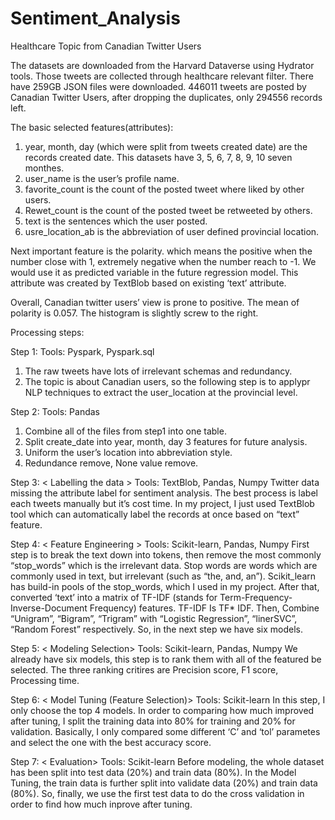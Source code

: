 # Sentiment_Analysis
Healthcare Topic from Canadian Twitter Users

The datasets are downloaded from the Harvard Dataverse using Hydrator tools. Those tweets are collected through healthcare relevant filter. There have 259GB JSON files were downloaded. 446011 tweets are posted by Canadian Twitter Users, after dropping the duplicates, only 294556 records left.

The basic selected features(attributes):
1. year, month, day (which were split from tweets created date) are the records created date. This datasets have 3, 5, 6, 7, 8, 9, 10 seven monthes.
2. user_name is the user’s profile name.
3. favorite_count is the count of the posted tweet where liked by other users.
4. Rewet_count is the count of the posted tweet be retweeted by others.
5. text is the sentences which the user posted.
6. usre_location_ab is the abbreviation of user defined provincial location.

Next important feature is the polarity. which means the positive when the number close with 1, extremely negative when the number reach to -1. We would use it as predicted variable in the future regression model. This attribute was created by TextBlob based on existing ‘text’ attribute.

Overall, Canadian twitter users’ view is prone to positive. The mean of polarity is 0.057. The histogram is slightly screw to the right.

Processing steps:

Step 1: <Data extraction from multiple Json files>
Tools: Pyspark, Pyspark.sql
1. The raw tweets have lots of irrelevant schemas and redundancy. 
2. The topic is about Canadian users, so the following step is to applypr NLP techniques to extract the user_location at the provincial level. 
        
Step 2: <Data combination and cleaning>
Tools: Pandas
1. Combine all of the files from step1 into one table.
2. Split create_date into year, month, day 3 features for future analysis.
3. Uniform the user’s location into abbreviation style.
4. Redundance remove, None value remove.
        
Step 3: < Labelling the data >
Tools: TextBlob, Pandas, Numpy
Twitter data missing the attribute label for sentiment analysis. The best process is label each tweets manually but it’s cost time. In my project, I just used TextBlob tool which can automatically label the records at once based on “text” feature. 

Step 4: < Feature Engineering >
Tools: Scikit-learn, Pandas, Numpy 
First step is to break the text down into tokens, then remove the most commonly “stop_words” which is the irrelevant data. Stop words are words which are commonly used in text, but irrelevant (such as “the, and, an”). Scikit_learn has build-in pools of the stop_words, which I used in my project.
After that, converted ‘text’ into a matrix of TF-IDF (stands for Term-Frequency-Inverse-Document Frequency)  features. TF-IDF Is TF* IDF.
Then, Combine “Unigram”, “Bigram”, “Trigram” with “Logistic Regression”, “linerSVC”, “Random Forest” respectively. So, in the next step we have six models.

Step 5: < Modeling Selection>
Tools: Scikit-learn, Pandas, Numpy 
We already have six models,  this step is to rank them with all of the featured be selected. The three ranking critires are Precision score, F1 score, Processing time. 

Step 6: < Model Tuning (Feature Selection)>
Tools: Scikit-learn
In this step, I only choose the top 4 models.
In order to comparing how much improved after tuning, I split the training data into 80% for training and 20% for validation.
Basically, I only compared some different ‘C’ and ‘tol’ parametes and select the one with the best accuracy score.

Step 7: < Evaluation>
Tools: Scikit-learn
Before modeling, the whole dataset has been split into test data (20%) and train data (80%). 
In the Model Tuning, the train data is further split into validate data (20%) and train data (80%).
So, finally, we use the first test data to do the cross validation in order to find how much inprove after tuning.



